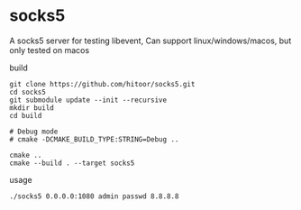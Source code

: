 # socks5

A socks5 server for testing libevent, Can support linux/windows/macos, but only tested on macos

build

```shell
git clone https://github.com/hitoor/socks5.git
cd socks5
git submodule update --init --recursive
mkdir build
cd build

# Debug mode
# cmake -DCMAKE_BUILD_TYPE:STRING=Debug ..

cmake ..
cmake --build . --target socks5
```

usage

```shell
./socks5 0.0.0.0:1080 admin passwd 8.8.8.8
```
